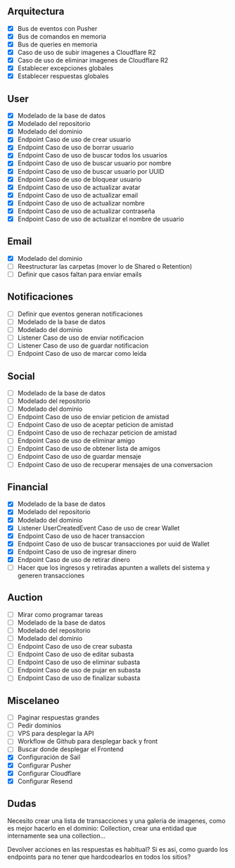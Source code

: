 
## Arquitectura

- [x] Bus de eventos con Pusher
- [x] Bus de comandos en memoria
- [x] Bus de queries en memoria
- [x] Caso de uso de subir imagenes a Cloudflare R2
- [x] Caso de uso de eliminar imagenes de Cloudflare R2
- [x] Establecer excepciones globales
- [x] Establecer respuestas globales

## User

- [x] Modelado de la base de datos
- [x] Modelado del repositorio
- [x] Modelado del dominio
- [x] Endpoint Caso de uso de crear usuario
- [x] Endpoint Caso de uso de borrar usuario
- [x] Endpoint Caso de uso de buscar todos los usuarios
- [x] Endpoint Caso de uso de buscar usuario por nombre
- [x] Endpoint Caso de uso de buscar usuario por UUID
- [x] Endpoint Caso de uso de bloquear usuario
- [x] Endpoint Caso de uso de actualizar avatar
- [x] Endpoint Caso de uso de actualizar email
- [x] Endpoint Caso de uso de actualizar nombre
- [x] Endpoint Caso de uso de actualizar contraseña
- [x] Endpoint Caso de uso de actualizar el nombre de usuario

## Email

- [x] Modelado del dominio
- [ ] Reestructurar las carpetas (mover lo de Shared o Retention)
- [ ] Definir que casos faltan para enviar emails

## Notificaciones

- [ ] Definir que eventos generan notificaciones
- [ ] Modelado de la base de datos
- [ ] Modelado del dominio
- [ ] Listener Caso de uso de enviar notificacion
- [ ] Listener Caso de uso de guardar notificacion
- [ ] Endpoint Caso de uso de marcar como leida

## Social

- [ ] Modelado de la base de datos
- [ ] Modelado del repositorio
- [ ] Modelado del dominio
- [ ] Endpoint Caso de uso de enviar peticion de amistad
- [ ] Endpoint Caso de uso de aceptar peticion de amistad
- [ ] Endpoint Caso de uso de rechazar peticion de amistad
- [ ] Endpoint Caso de uso de eliminar amigo
- [ ] Endpoint Caso de uso de obtener lista de amigos
- [ ] Endpoint Caso de uso de guardar mensaje
- [ ] Endpoint Caso de uso de recuperar mensajes de una conversacion

## Financial

- [x] Modelado de la base de datos
- [x] Modelado del repositorio
- [x] Modelado del dominio
- [x] Listener UserCreatedEvent Caso de uso de crear Wallet
- [x] Endpoint Caso de uso de hacer transaccion
- [x] Endpoint Caso de uso de buscar transacciones por uuid de Wallet
- [x] Endpoint Caso de uso de ingresar dinero
- [x] Endpoint Caso de uso de retirar dinero
- [ ] Hacer que los ingresos y retiradas apunten a wallets del sistema y generen transacciones

## Auction

- [ ] Mirar como programar tareas
- [ ] Modelado de la base de datos
- [ ] Modelado del repositorio
- [ ] Modelado del dominio
- [ ] Endpoint Caso de uso de crear subasta
- [ ] Endpoint Caso de uso de editar subasta
- [ ] Endpoint Caso de uso de eliminar subasta
- [ ] Endpoint Caso de uso de pujar en subasta
- [ ] Endpoint Caso de uso de finalizar subasta

## Miscelaneo

- [ ] Paginar respuestas grandes
- [ ] Pedir dominios
- [ ] VPS para desplegar la API
- [ ] Workflow de Github para desplegar back y front
- [ ] Buscar donde desplegar el Frontend
- [x] Configuración de Sail
- [x] Configurar Pusher
- [x] Configurar Cloudflare
- [x] Configurar Resend

## Dudas

Necesito crear una lista de transacciones y una galeria de imagenes, como es mejor hacerlo en el dominio: Collection, crear una entidad que internamente sea una collection...

Devolver acciones en las respuestas es habitual? Si es asi, como guardo los endpoints para no tener que hardcodearlos en todos los sitios?
